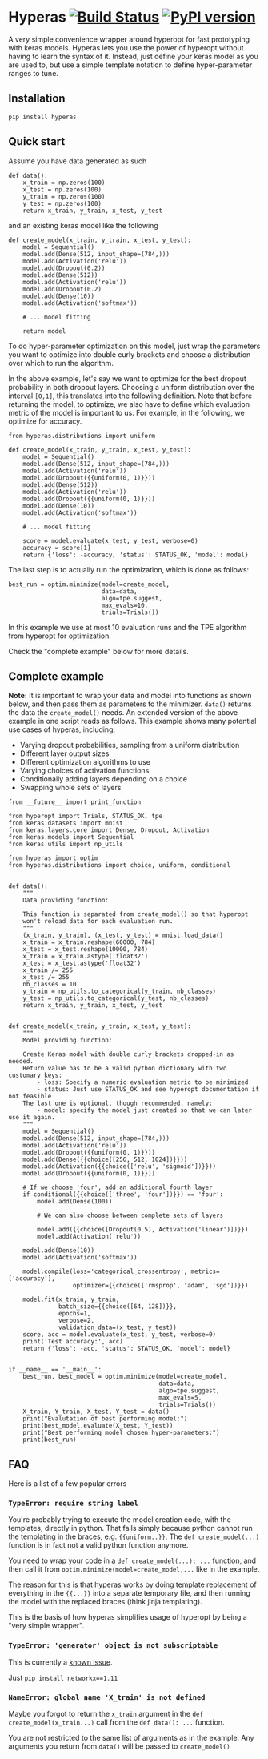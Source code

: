 # Hyperas [![Build Status](https://travis-ci.org/maxpumperla/hyperas.svg?branch=master)](https://travis-ci.org/maxpumperla/hyperas)  [![PyPI version](https://badge.fury.io/py/hyperas.svg)](https://badge.fury.io/py/hyperas) 
A very simple convenience wrapper around hyperopt for fast prototyping with keras models. Hyperas lets you use the power of hyperopt without having to learn the syntax of it. Instead, just define your keras model as you are used to, but use a simple template notation to define hyper-parameter ranges to tune.

## Installation
```{python}
pip install hyperas
```

## Quick start

Assume you have data generated as such

```{python}
def data():
    x_train = np.zeros(100)
    x_test = np.zeros(100)
    y_train = np.zeros(100)
    y_test = np.zeros(100)
    return x_train, y_train, x_test, y_test
```

and an existing keras model like the following

```{python}
def create_model(x_train, y_train, x_test, y_test):
    model = Sequential()
    model.add(Dense(512, input_shape=(784,)))
    model.add(Activation('relu'))
    model.add(Dropout(0.2))
    model.add(Dense(512))
    model.add(Activation('relu'))
    model.add(Dropout(0.2)
    model.add(Dense(10))
    model.add(Activation('softmax'))

    # ... model fitting

    return model
```


To do hyper-parameter optimization on this model,
just wrap the parameters you want to optimize into double curly brackets
and choose a distribution over which to run the algorithm.

In the above example, let's say we want to optimize
for the best dropout probability in both dropout layers.
Choosing a uniform distribution over the interval ```[0,1]```,
this translates into the following definition.
Note that before returning the model, to optimize,
we also have to define which evaluation metric of the model is important to us.
For example, in the following, we optimize for accuracy.


```{python}
from hyperas.distributions import uniform

def create_model(x_train, y_train, x_test, y_test):
    model = Sequential()
    model.add(Dense(512, input_shape=(784,)))
    model.add(Activation('relu'))
    model.add(Dropout({{uniform(0, 1)}}))
    model.add(Dense(512))
    model.add(Activation('relu'))
    model.add(Dropout({{uniform(0, 1)}}))
    model.add(Dense(10))
    model.add(Activation('softmax'))

    # ... model fitting

    score = model.evaluate(x_test, y_test, verbose=0)
    accuracy = score[1]
    return {'loss': -accuracy, 'status': STATUS_OK, 'model': model}
```

The last step is to actually run the optimization, which is done as follows:

```{python}
best_run = optim.minimize(model=create_model,
                          data=data,
                          algo=tpe.suggest,
                          max_evals=10,
                          trials=Trials())
```
In this example we use at most 10 evaluation runs and the TPE algorithm from hyperopt for optimization.

Check the "complete example" below for more details.


## Complete example
**Note:** It is important to wrap your data and model into functions as shown below, and then pass them as parameters to the minimizer. ```data()``` returns the data the ```create_model()``` needs. An extended version of the above example in one script reads as follows. This example shows many potential use cases of hyperas, including:
- Varying dropout probabilities, sampling from a uniform distribution
- Different layer output sizes
- Different optimization algorithms to use
- Varying choices of activation functions
- Conditionally adding layers depending on a choice
- Swapping whole sets of layers


```{python}
from __future__ import print_function

from hyperopt import Trials, STATUS_OK, tpe
from keras.datasets import mnist
from keras.layers.core import Dense, Dropout, Activation
from keras.models import Sequential
from keras.utils import np_utils

from hyperas import optim
from hyperas.distributions import choice, uniform, conditional


def data():
    """
    Data providing function:

    This function is separated from create_model() so that hyperopt
    won't reload data for each evaluation run.
    """
    (x_train, y_train), (x_test, y_test) = mnist.load_data()
    x_train = x_train.reshape(60000, 784)
    x_test = x_test.reshape(10000, 784)
    x_train = x_train.astype('float32')
    x_test = x_test.astype('float32')
    x_train /= 255
    x_test /= 255
    nb_classes = 10
    y_train = np_utils.to_categorical(y_train, nb_classes)
    y_test = np_utils.to_categorical(y_test, nb_classes)
    return x_train, y_train, x_test, y_test


def create_model(x_train, y_train, x_test, y_test):
    """
    Model providing function:

    Create Keras model with double curly brackets dropped-in as needed.
    Return value has to be a valid python dictionary with two customary keys:
        - loss: Specify a numeric evaluation metric to be minimized
        - status: Just use STATUS_OK and see hyperopt documentation if not feasible
    The last one is optional, though recommended, namely:
        - model: specify the model just created so that we can later use it again.
    """
    model = Sequential()
    model.add(Dense(512, input_shape=(784,)))
    model.add(Activation('relu'))
    model.add(Dropout({{uniform(0, 1)}}))
    model.add(Dense({{choice([256, 512, 1024])}}))
    model.add(Activation({{choice(['relu', 'sigmoid'])}}))
    model.add(Dropout({{uniform(0, 1)}}))

    # If we choose 'four', add an additional fourth layer
    if conditional({{choice(['three', 'four'])}}) == 'four':
        model.add(Dense(100))

        # We can also choose between complete sets of layers

        model.add({{choice([Dropout(0.5), Activation('linear')])}})
        model.add(Activation('relu'))

    model.add(Dense(10))
    model.add(Activation('softmax'))

    model.compile(loss='categorical_crossentropy', metrics=['accuracy'],
                  optimizer={{choice(['rmsprop', 'adam', 'sgd'])}})

    model.fit(x_train, y_train,
              batch_size={{choice([64, 128])}},
              epochs=1,
              verbose=2,
              validation_data=(x_test, y_test))
    score, acc = model.evaluate(x_test, y_test, verbose=0)
    print('Test accuracy:', acc)
    return {'loss': -acc, 'status': STATUS_OK, 'model': model}


if __name__ == '__main__':
    best_run, best_model = optim.minimize(model=create_model,
                                          data=data,
                                          algo=tpe.suggest,
                                          max_evals=5,
                                          trials=Trials())
    X_train, Y_train, X_test, Y_test = data()
    print("Evalutation of best performing model:")
    print(best_model.evaluate(X_test, Y_test))
    print("Best performing model chosen hyper-parameters:")
    print(best_run)
```

## FAQ

Here is a list of a few popular errors

### `TypeError: require string label`

You're probably trying to execute the model creation code, with the templates, directly in python.
That fails simply because python cannot run the templating in the braces, e.g. `{{uniform..}}`.
The `def create_model(...)` function is in fact not a valid python function anymore.

You need to wrap your code in a `def create_model(...): ...` function,
and then call it from `optim.minimize(model=create_model,...` like in the example.

The reason for this is that hyperas works by doing template replacement
of everything in the `{{...}}` into a separate temporary file,
and then running the model with the replaced braces (think jinja templating).

This is the basis of how hyperas simplifies usage of hyperopt by being a "very simple wrapper".


### `TypeError: 'generator' object is not subscriptable`

This is currently a [known issue](https://github.com/maxpumperla/hyperas/issues/125).

Just `pip install networkx==1.11`


### `NameError: global name 'X_train' is not defined`

Maybe you forgot to return the `x_train` argument in the `def create_model(x_train...)` call
from the `def data(): ...` function.

You are not restricted to the same list of arguments as in the example.
Any arguments you return from `data()` will be passed to `create_model()`
